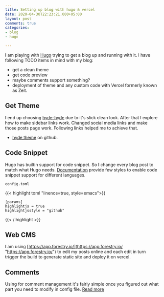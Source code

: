 ```yaml
---
title: Setting up blog with hugo & vercel
date: 2020-04-30T22:23:21.000+05:00
layout: post
comments: true
categories:
- blog
- hugo

---
```

I am playing with [Hugo](https://gohugo.io/) trying to get a blog up and running with it. I have following TODO items in mind with my blog:

* get a clean theme
* get code preview
* maybe comments support something?
* deployment of theme and any custom code with Vercel formerly known as Zeit.

## Get Theme

I end up choosing [hyde-hyde](https://themes.gohugo.io/hyde-hyde/) due to it's slick clean look. After that I explore how to make sidebar links work. Changed social media links and make those posts page work. Following links helped me to achieve that.

* [hyde theme](https://github.com/htr3n/hyde-hyde) on github.

## Code Snippet

Hugo has builtin support for code snippet. So I change every blog post to match what Hugo needs. [Documentation](https://gohugo.io/content-management/syntax-highlighting/) provide few styles to enable code snippet support for different languages.

    config.toml

{{< highlight toml  "linenos=true, style=emacs">}}

    [params]
    highlightjs = true  
    highlightjsstyle = "github"

{{< / highlight >}}

## Web CMS

I am using [https://app.forestry.io/](https://app.forestry.io/ "https://app.forestry.io/") to edit my posts online and each edit in turn trigger the build to generate static site and deploy it on vercel.

## Comments

Using for comment management it's fairly simple once you figured out what part you need to modify in config file. [Read more](https://gohugo.io/content-management/comments/)